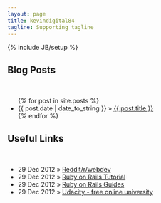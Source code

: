 ```yaml
---
layout: page
title: kevindigital84
tagline: Supporting tagline
---
```

{% include JB/setup %}

## Blog Posts
<br>

<ul class="posts">
  {% for post in site.posts %}
    <li><span>{{ post.date | date_to_string }}</span> &raquo; <a href="{{ BASE_PATH }}{{ post.url }}">{{ post.title }}</a></li>
  {% endfor %}
</ul>

## Useful Links
<br>
<ul class="posts">
  <li><span>29 Dec 2012</span> &raquo; <a href="http://www.reddit.com/r/webdev">Reddit/r/webdev</a></li>
  <li><span>29 Dec 2012</span> &raquo; <a href="http://ruby.railstutorial.org">Ruby on Rails Tutorial</a></li>
  <li><span>29 Dec 2012</span> &raquo; <a href="http://guides.rubyonrails.org">Ruby on Rails Guides</a></li>
  <li><span>29 Dec 2012</span> &raquo; <a href="http://www.udacity.com">Udacity - free online university</a></li>
</ul>

